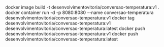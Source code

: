 docker image build -t desenvolvimentovitoria/conversao-temperatura:v1 .
docker container run -d -p 8080:8080 --name conversao-temperatura desenvolvimentovitoria/conversao-temperatura:v1
docker tag desenvolvimentovitoria/conversao-temperatura:v1 desenvolvimentovitoria/conversao-temperatura:latest
docker push desenvolvimentovitoria/conversao-temperatura:v1
docker push desenvolvimentovitoria/conversao-temperatura:latest